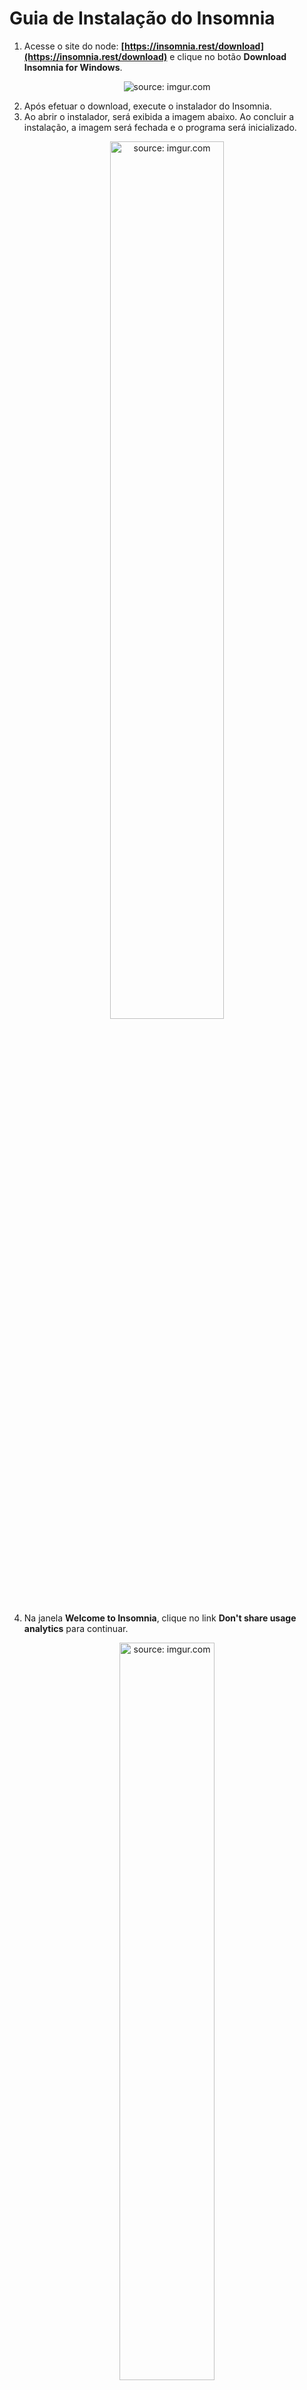 ﻿<h1>Guia de Instalação do Insomnia</h1>




1.  Acesse o site do node: **[https://insomnia.rest/download](https://insomnia.rest/download)** e clique no botão **Download Insomnia for Windows**.
<div align="center"><img src="https://i.imgur.com/OIDW45P.png" title="source: imgur.com" /></div>


2. Após efetuar o download, execute o instalador do Insomnia.
3. Ao abrir o instalador, será exibida a imagem abaixo. Ao concluir a instalação, a imagem será fechada e o programa será inicializado.

<div align="center"><img src="https://i.imgur.com/wrINn4S.png" title="source: imgur.com" width="60%"/></div>

4. Na janela **Welcome to Insomnia**, clique no link **Don't share usage analytics** para continuar.

<div align="center"><img src="https://i.imgur.com/1JgD3zt.png?1" title="source: imgur.com" width="55%"/></div>

5. Ainda na janela **Welcome to Insomnia**, clique no link **Skip** para continuar.

<div align="center"><img src="https://i.imgur.com/wAF7mma.png?1" title="source: imgur.com" width="55%"/></div>

6. Ao concluir as etapas anteriores, a janela principal do Insomnia será aberta e a instalação estará concluída.

<div align="center"><img src="https://i.imgur.com/9P9svWY.png" title="source: imgur.com" /></div>



